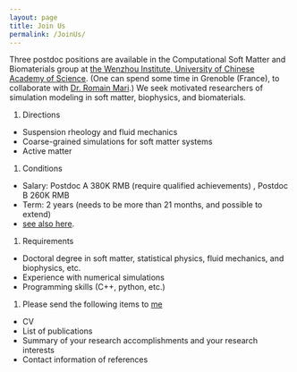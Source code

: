 ```yaml
---
layout: page
title: Join Us
permalink: /JoinUs/
---
```


Three postdoc positions are available in the Computational Soft Matter and Biomaterials group at [the Wenzhou Institute, University of Chinese Academy of Science](http://www.wibe.ac.cn). (One can spend some time in Grenoble (France), to collaborate with [Dr. Romain Mari](https://rmari.github.io).) We seek motivated researchers of simulation modeling in soft matter, biophysics, and biomaterials.
1. Directions
- Suspension rheology and fluid mechanics 
- Coarse-grained simulations for soft matter systems
- Active matter
1. Conditions
- Salary: Postdoc A 380K RMB (require qualified achievements) ,  Postdoc B 260K RMB 
- Term: 2 years (needs to be more than 21 months, and possible to extend)
- [see also here](http://wiucas.ac.cn/english/2020/recruitment_0323/15.html).
1. Requirements
- Doctoral degree in soft matter, statistical physics, fluid mechanics, and biophysics, etc.
- Experience with numerical simulations
- Programming skills (C++, python, etc.)
1. Please send the following items to [me](mailto:seto@wibe.ac.cn) 
- CV 
- List of publications
- Summary of your research accomplishments and your research interests
- Contact information of references

